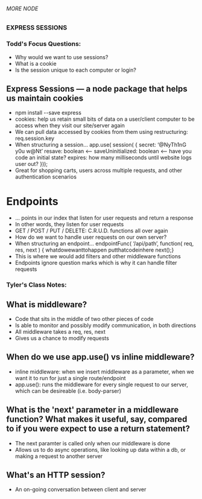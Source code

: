 ###### MORE NODE ###### 
### EXPRESS SESSIONS ###

### Todd's Focus Questions:
* Why would we want to use sessions?
* What is a cookie
* Is the session unique to each computer or login?

## Express Sessions — a node package that helps us maintain cookies
- npm install --save express
- cookies: help us retain small bits of data on a user/client computer to be access when they visit our site/server again
- We can pull data accessed by cookies from them using restructuring: req.session.key
- When structuring a session…
        app.use( session( {
        secret: ‘@NyTh1nG y0u w@Nt’
        resave: boolean  <— 
        saveUninitialized: boolean <— have you code an initial state?
        expires: how many milliseconds until website logs user out? }));
- Great for shopping carts, users across multiple requests, and other authentication scenarios 

# Endpoints 
- ... points in our index that listen for user requests and return a response
- In other words, they listen for user requests
- GET / POST / PUT / DELETE: C.R.U.D. functions all over again
- How do we want to handle user requests on our own server?
- When structuring an endpoint…
        endpointFunc( ‘/api/path’, function( req, res, next ) {
            whatdowewanttohappen putthatcodeinhere
        next();}
- This is where we would add filters and other middleware functions
- Endpoints ignore question marks which is why it can handle filter requests 

### Tyler's Class Notes:
## What is middleware?
- Code that sits in the middle of two other pieces of code 
- Is able to monitor and possibly modify communication, in both directions 
- All middleware takes a req, res, next
- Gives us a chance to modify requests

## When do we use app.use() vs inline middleware?
- inline middleware: when we insert middleware as a parameter, when we want it to run for just a single route/endpoint
- app.use(): runs the middleware for every single request to our server, which can be desireable (i.e. body-parser)

## What is the 'next' parameter in a middleware function? What makes it useful, say, compared to if you were expect to use a return statement?
- The next paramter is called only when our middleware is done
- Allows us to do async operations, like looking up data within a db, or making a request to another server

## What's an HTTP session?
- An on-going conversation between client and server